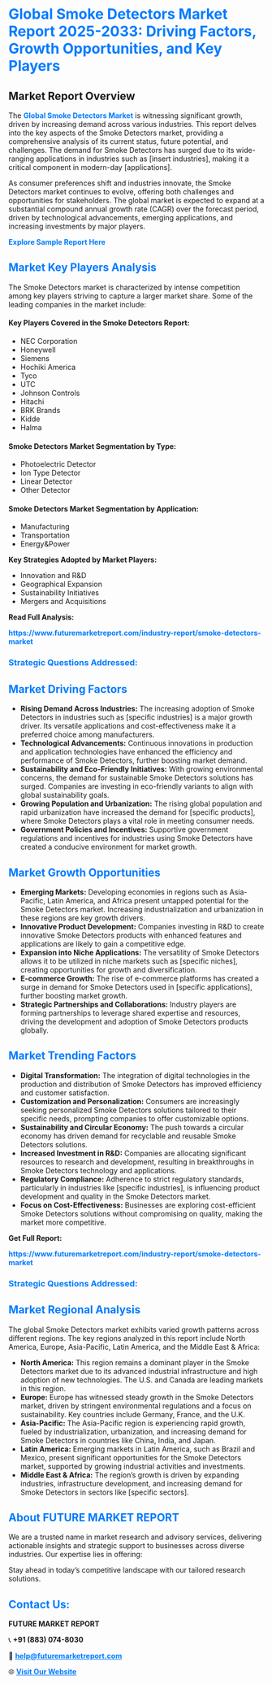 <h1 style="color: #007BFF;">Global Smoke Detectors Market Report 2025-2033: Driving Factors, Growth Opportunities, and Key Players</h1>

<section id="overview">
<h2>Market Report Overview</h2>
<p>The <a href="https://www.futuremarketreport.com/industry-report/smoke-detectors-market" style="color: #007BFF; text-decoration: none;"><strong>Global Smoke Detectors Market</strong></a> is witnessing significant growth, driven by increasing demand across various industries. This report delves into the key aspects of the Smoke Detectors market, providing a comprehensive analysis of its current status, future potential, and challenges. The demand for Smoke Detectors has surged due to its wide-ranging applications in industries such as [insert industries], making it a critical component in modern-day [applications].</p>
<p>As consumer preferences shift and industries innovate, the Smoke Detectors market continues to evolve, offering both challenges and opportunities for stakeholders. The global market is expected to expand at a substantial compound annual growth rate (CAGR) over the forecast period, driven by technological advancements, emerging applications, and increasing investments by major players.</p>
</section>

<section id="overview">
<p><a href="https://www.futuremarketreport.com/request-sample/reportId=90421" style="color: #007BFF; text-decoration: none;"><strong>Explore Sample Report Here</strong></a></p>
</section>

<section id="key-players">
<h2 style="color: #007BFF;">Market Key Players Analysis</h2>
<p>The Smoke Detectors market is characterized by intense competition among key players striving to capture a larger market share. Some of the leading companies in the market include:</p>
<h4>Key Players Covered in the Smoke Detectors Report:</h4>
<ul><li>NEC Corporation</li><li>Honeywell</li><li>Siemens</li><li>Hochiki America</li><li>Tyco</li><li>UTC</li><li>Johnson Controls</li><li>Hitachi</li><li>BRK Brands</li><li>Kidde</li><li>Halma</li></ul>
<h4>Smoke Detectors Market Segmentation by Type:</h4>
<ul><li>Photoelectric Detector</li><li>Ion Type Detector</li><li>Linear Detector</li><li>Other Detector</li></ul>

<h4>Smoke Detectors Market Segmentation by Application:</h4>
<ul><li>Manufacturing</li><li>Transportation</li><li>Energy&amp;Power</li></ul>
<p><strong>Key Strategies Adopted by Market Players:</strong></p>
<ul>
<li>Innovation and R&D</li>
<li>Geographical Expansion</li>
<li>Sustainability Initiatives</li>
<li>Mergers and Acquisitions</li>
</ul>
</section>

<section>
<p><strong>Read Full Analysis: </strong></p><a href="https://www.futuremarketreport.com/industry-report/smoke-detectors-market" style="color: #007BFF; text-decoration: none;"><strong>https://www.futuremarketreport.com/industry-report/smoke-detectors-market</strong></a>
<h3 style="color: #007BFF;">Strategic Questions Addressed:</h3>
</section>

<section id="driving-factors">
<h2 style="color: #007BFF;">Market Driving Factors</h2>
<ul>
<li><strong>Rising Demand Across Industries:</strong> The increasing adoption of Smoke Detectors in industries such as [specific industries] is a major growth driver. Its versatile applications and cost-effectiveness make it a preferred choice among manufacturers.</li>
<li><strong>Technological Advancements:</strong> Continuous innovations in production and application technologies have enhanced the efficiency and performance of Smoke Detectors, further boosting market demand.</li>
<li><strong>Sustainability and Eco-Friendly Initiatives:</strong> With growing environmental concerns, the demand for sustainable Smoke Detectors solutions has surged. Companies are investing in eco-friendly variants to align with global sustainability goals.</li>
<li><strong>Growing Population and Urbanization:</strong> The rising global population and rapid urbanization have increased the demand for [specific products], where Smoke Detectors plays a vital role in meeting consumer needs.</li>
<li><strong>Government Policies and Incentives:</strong> Supportive government regulations and incentives for industries using Smoke Detectors have created a conducive environment for market growth.</li>
</ul>
</section>

<section id="growth-opportunities">
<h2 style="color: #007BFF;">Market Growth Opportunities</h2>
<ul>
<li><strong>Emerging Markets:</strong> Developing economies in regions such as Asia-Pacific, Latin America, and Africa present untapped potential for the Smoke Detectors market. Increasing industrialization and urbanization in these regions are key growth drivers.</li>
<li><strong>Innovative Product Development:</strong> Companies investing in R&D to create innovative Smoke Detectors products with enhanced features and applications are likely to gain a competitive edge.</li>
<li><strong>Expansion into Niche Applications:</strong> The versatility of Smoke Detectors allows it to be utilized in niche markets such as [specific niches], creating opportunities for growth and diversification.</li>
<li><strong>E-commerce Growth:</strong> The rise of e-commerce platforms has created a surge in demand for Smoke Detectors used in [specific applications], further boosting market growth.</li>
<li><strong>Strategic Partnerships and Collaborations:</strong> Industry players are forming partnerships to leverage shared expertise and resources, driving the development and adoption of Smoke Detectors products globally.</li>
</ul>
</section>

<section id="trending-factors">
<h2 style="color: #007BFF;">Market Trending Factors</h2>
<ul>
<li><strong>Digital Transformation:</strong> The integration of digital technologies in the production and distribution of Smoke Detectors has improved efficiency and customer satisfaction.</li>
<li><strong>Customization and Personalization:</strong> Consumers are increasingly seeking personalized Smoke Detectors solutions tailored to their specific needs, prompting companies to offer customizable options.</li>
<li><strong>Sustainability and Circular Economy:</strong> The push towards a circular economy has driven demand for recyclable and reusable Smoke Detectors solutions.</li>
<li><strong>Increased Investment in R&D:</strong> Companies are allocating significant resources to research and development, resulting in breakthroughs in Smoke Detectors technology and applications.</li>
<li><strong>Regulatory Compliance:</strong> Adherence to strict regulatory standards, particularly in industries like [specific industries], is influencing product development and quality in the Smoke Detectors market.</li>
<li><strong>Focus on Cost-Effectiveness:</strong> Businesses are exploring cost-efficient Smoke Detectors solutions without compromising on quality, making the market more competitive.</li>
</ul>
</section>

<section>
<p><strong>Get Full Report: </strong></p><a href="https://www.futuremarketreport.com/industry-report/smoke-detectors-market" style="color: #007BFF; text-decoration: none;"><strong>https://www.futuremarketreport.com/industry-report/smoke-detectors-market</strong></a>
<h3 style="color: #007BFF;">Strategic Questions Addressed:</h3>
</section>


<section id="regional-analysis">
<h2 style="color: #007BFF;">Market Regional Analysis</h2>
<p>The global Smoke Detectors market exhibits varied growth patterns across different regions. The key regions analyzed in this report include North America, Europe, Asia-Pacific, Latin America, and the Middle East & Africa:</p>
<ul>
<li><strong>North America:</strong> This region remains a dominant player in the Smoke Detectors market due to its advanced industrial infrastructure and high adoption of new technologies. The U.S. and Canada are leading markets in this region.</li>
<li><strong>Europe:</strong> Europe has witnessed steady growth in the Smoke Detectors market, driven by stringent environmental regulations and a focus on sustainability. Key countries include Germany, France, and the U.K.</li>
<li><strong>Asia-Pacific:</strong> The Asia-Pacific region is experiencing rapid growth, fueled by industrialization, urbanization, and increasing demand for Smoke Detectors in countries like China, India, and Japan.</li>
<li><strong>Latin America:</strong> Emerging markets in Latin America, such as Brazil and Mexico, present significant opportunities for the Smoke Detectors market, supported by growing industrial activities and investments.</li>
<li><strong>Middle East & Africa:</strong> The region’s growth is driven by expanding industries, infrastructure development, and increasing demand for Smoke Detectors in sectors like [specific sectors].</li>
</ul>
</section>

<footer>
<h2 style="color: #007BFF;">About FUTURE MARKET REPORT</h2>
<p>We are a trusted name in market research and advisory services, delivering actionable insights and strategic support to businesses across diverse industries. Our expertise lies in offering:</p>

<p>Stay ahead in today’s competitive landscape with our tailored research solutions.</p>

<h2 style="color: #007BFF;">Contact Us:</h2>
<p><strong>FUTURE MARKET REPORT</strong></p>
<p>📞 <strong>+91 (883) 074-8030</strong></p>
<p>📧 <strong><a href="mailto:help@futuremarketreport.com" style="color: #007BFF;">help@futuremarketreport.com</a></strong></p>
<p>🌐 <strong><a href="https://www.futuremarketreport.com/" style="color: #007BFF;">Visit Our Website</a></strong></p>
</footer>